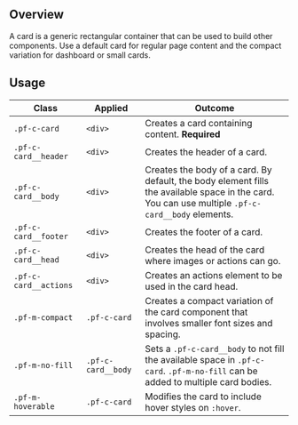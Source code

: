 ## Overview

A card is a generic rectangular container that can be used to build other components. Use a default card for regular page content and the compact variation for dashboard or small cards.

## Usage

| Class | Applied | Outcome |
| ---- | ---- | ---- |
| `.pf-c-card` | `<div>` | Creates a card containing content. **Required** |
| `.pf-c-card__header` | `<div>` | Creates the header of a card. |
| `.pf-c-card__body` | `<div>` | Creates the body of a card. By default, the body element fills the available space in the card. You can use multiple `.pf-c-card__body` elements. |
| `.pf-c-card__footer` | `<div>` | Creates the footer of a card. |
| `.pf-c-card__head` | `<div>` | Creates the head of the card where images or actions can go. |
| `.pf-c-card__actions` | `<div>` | Creates an actions element to be used in the card head. |
| `.pf-m-compact` | `.pf-c-card` | Creates a compact variation of the card component that involves smaller font sizes and spacing. |
| `.pf-m-no-fill` | `.pf-c-card__body` | Sets a `.pf-c-card__body` to not fill the available space in `.pf-c-card`. `.pf-m-no-fill` can be added to multiple card bodies. |
| `.pf-m-hoverable` | `.pf-c-card` | Modifies the card to include hover styles on `:hover`. |

